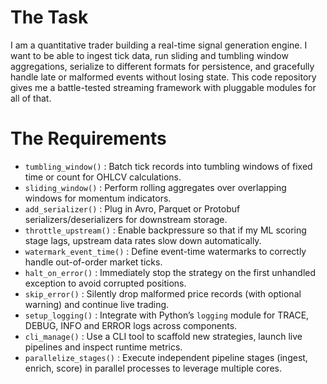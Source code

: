 # The Task

I am a quantitative trader building a real-time signal generation engine. I want to be able to ingest tick data, run sliding and tumbling window aggregations, serialize to different formats for persistence, and gracefully handle late or malformed events without losing state. This code repository gives me a battle-tested streaming framework with pluggable modules for all of that.

# The Requirements

* `tumbling_window()`        : Batch tick records into tumbling windows of fixed time or count for OHLCV calculations.  
* `sliding_window()`        : Perform rolling aggregates over overlapping windows for momentum indicators.  
* `add_serializer()`        : Plug in Avro, Parquet or Protobuf serializers/deserializers for downstream storage.  
* `throttle_upstream()`      : Enable backpressure so that if my ML scoring stage lags, upstream data rates slow down automatically.  
* `watermark_event_time()`  : Define event-time watermarks to correctly handle out-of-order market ticks.  
* `halt_on_error()`         : Immediately stop the strategy on the first unhandled exception to avoid corrupted positions.  
* `skip_error()`            : Silently drop malformed price records (with optional warning) and continue live trading.  
* `setup_logging()`         : Integrate with Python’s `logging` module for TRACE, DEBUG, INFO and ERROR logs across components.  
* `cli_manage()`            : Use a CLI tool to scaffold new strategies, launch live pipelines and inspect runtime metrics.  
* `parallelize_stages()`    : Execute independent pipeline stages (ingest, enrich, score) in parallel processes to leverage multiple cores.  
